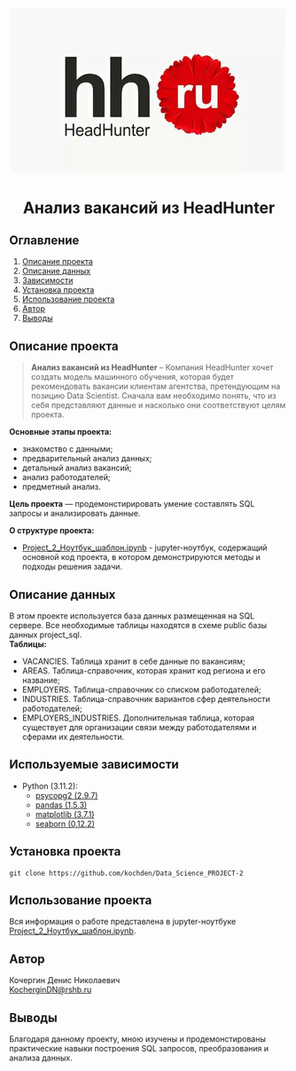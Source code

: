 
![](https://raw.githubusercontent.com/AndreyRysistov/DatasetsForPandas/main/hh%20label.jpg)
# <center> Анализ вакансий из HeadHunter </center>
## Оглавление
1. [Описание проекта](#Описание-проекта)
2. [Описание данных](#Описание-данных)
3. [Зависимости](#Зависимости)
4. [Установка проекта](#Установка-проекта)
5. [Использование проекта](#Использование-проекта)
6. [Автор](#Автор)
7. [Выводы](Использование-проекта)

## Описание проекта

> **Анализ вакансий из HeadHunter** – Компания HeadHunter хочет создать модель машинного обучения, которая будет рекомендовать вакансии клиентам агентства, претендующим на позицию Data Scientist. Сначала вам необходимо понять, что из себя представляют данные и насколько они соответствуют целям проекта. 

**Основные этапы проекта:**
* знакомство с данными;
* предварительный анализ данных;
* детальный анализ вакансий;
* анализ работодателей;
* предметный анализ.

**Цель проекта** — продемонстирировать умение составлять SQL запросы и анализировать данные.

**О структуре проекта:**
* [Project_2_Ноутбук_шаблон.ipynb](./Project_2_Ноутбук_шаблон.ipynb) - jupyter-ноутбук, содержащий основной код проекта, в котором демонстрируются методы и подходы решения задачи.

## Описание данных
В этом проекте используется база данных размещенная на SQL сервере. Все необходимые таблицы находятся в схеме public базы данных project_sql.  
**Таблицы:**
- VACANCIES. Таблица хранит в себе данные по вакансиям;
- AREAS. Таблица-справочник, которая хранит код региона и его название;
- EMPLOYERS. Таблица-справочник со списком работодателей;
- INDUSTRIES. Таблица-справочник вариантов сфер деятельности работодателей;
- EMPLOYERS_INDUSTRIES. Дополнительная таблица, которая существует для организации связи между работодателями и сферами их деятельности.

## Используемые зависимости
* Python (3.11.2):
    * [psycopg2 (2.9.7)](https://www.psycopg.org/)
    * [pandas (1.5.3)](https://pandas.pydata.org)
    * [matplotlib (3.7.1)](https://matplotlib.org)
    * [seaborn (0.12.2)](https://seaborn.pydata.org)

## Установка проекта

```
git clone https://github.com/kochden/Data_Science_PROJECT-2
```

## Использование проекта
Вся информация о работе представлена в jupyter-ноутбуке [Project_2_Ноутбук_шаблон.ipynb](./Project_2_Ноутбук_шаблон.ipynb).

## Автор
Кочергин Денис Николаевич  
KocherginDN@rshb.ru

## Выводы

Благодаря данному проекту, мною изучены и продемонстированы практические навыки построения SQL запросов, преобразования и анализа данных.